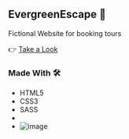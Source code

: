 ## EvergreenEscape 🏃

Fictional Website for booking tours

👉 [Take a Look](https://kunalmahato11.github.io/EvergreenEscape/)


### Made With 🛠️
* HTML5
* CSS3
* SASS
*
* ![image](https://user-images.githubusercontent.com/52077821/135706501-96a04b39-9505-4497-9cb3-1383251a8aac.png)



